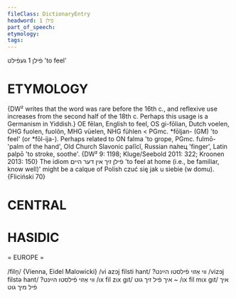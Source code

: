 ```yaml
---
fileClass: DictionaryEntry
headword: פֿילן 1
part_of_speech: 
etymology: 
tags: 
---
```

פֿילן 1
געפֿילט
'to feel'

ETYMOLOGY
===========
{DW² writes that the word was rare before the 16th c., and reflexive use increases from the second half of the 18th c. Perhaps this usage is a Germanism in Yiddish.}
OE fēlan, English to feel, OS gi-fōlian, Dutch voelen, OHG fuolen, fuolôn, MHG vüelen, NHG fühlen < PGmc. *fōljan- (GM) 'to feel' (or *fōl-ija-). 
Perhaps related to ON falma 'to grope, PGmc. fulmō- 'palm of the hand', Old Church Slavonic palĭcĭ, Russian па́лец 'finger', Latin palpō 'to stroke, soothe'.
{DW² 9: 1198; Kluge/Seebold 2011: 322; Kroonen 2013: 150}
The idiom פֿילן זיך אין דער היים 'to feel at home (i.e., be familiar, know well)' might be a calque of Polish czuć się jak u siebie (w domu).
{Fliciński 70}

CENTRAL
========

HASIDIC
=======
= EUROPE = 

/filn̩/ {Vienna, Eidel Malowicki}
/vi azɔj filsti hant/ ?ווי אַזוי פֿילסטו הײַנט
/vizɔj filstə hant/ ?ווי אַזוי פֿילסטו הײַנט
/ɩx fil zɩx gɩt/ איך פֿיל זיך גוט ~ /ɩx fil mɩx gɩt/ איך פֿיל מיך גוט